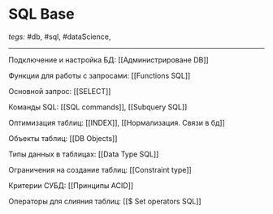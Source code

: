 # SQL Base
*tegs:* #db, #sql, #dataScience, 

---

Подключение и настройка БД: [[Администрироване DB]]

Функции для работы с запросами: [[Functions SQL]]

Основной запрос: [[SELECT]]

Команды SQL: [[SQL commands]], [[Subquery SQL]]

Оптимизация таблиц: [[INDEX]], [[Нормализация. Связи в бд]]

Объекты таблиц: [[DB Objects]]

Типы данных в таблицах: [[Data Type SQL]]

Ограничения на создание таблиц: [[Constraint type]]

Критерии СУБД: [[Принципы ACID]]

Операторы для слияния таблиц: [[$ Set operators SQL]]

